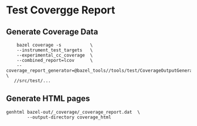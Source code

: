 # Test Covergge Report

## Generate Coverage Data

```text
    bazel coverage -s           \
    --instrument_test_targets   \
    --experimental_cc_coverage  \ 
    --combined_report=lcov      \
    --coverage_report_generator=@bazel_tools//tools/test/CoverageOutputGenerator/java/com/google/devtools/coverageoutputgenerator:Main  \
   //src/test/...
```

## Generate HTML pages

```text
genhtml bazel-out/_coverage/_coverage_report.dat  \
        --output-directory coverage_html
```
